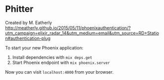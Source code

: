 # Phitter

Created by M. Eatherly
http://meatherly.github.io/2015/05/11/phoenixauthentication/?utm_campaign=elixir_radar_14&utm_medium=email&utm_source=RD+Station#authentication-plug



To start your new Phoenix application:

1. Install dependencies with `mix deps.get`
2. Start Phoenix endpoint with `mix phoenix.server`

Now you can visit `localhost:4000` from your browser.

